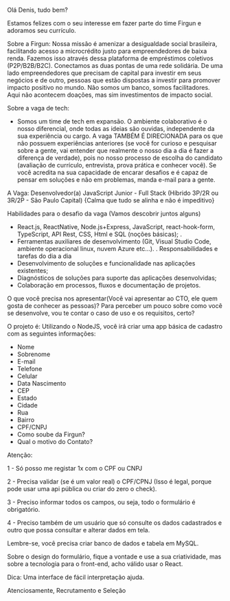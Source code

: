 Olá Denis, tudo bem?

Estamos felizes com o seu interesse em fazer parte do time Firgun e adoramos seu currículo.

Sobre a Firgun:
Nossa missão é amenizar a desigualdade social brasileira, facilitando acesso a microcrédito justo para empreendedores de baixa renda. Fazemos isso através dessa plataforma de empréstimos coletivos (P2P/B2B/B2C).
Conectamos as duas pontas de uma rede solidária. De uma lado empreendedores que precisam de capital para investir em seus negócios e de outro, pessoas que estão dispostas a investir para promover impacto positivo no mundo. Não somos um banco, somos facilitadores. Aqui não acontecem doações, mas sim investimentos de impacto social.

Sobre a vaga de tech:

- Somos um time de tech em expansão. O ambiente colaborativo é o nosso diferencial, onde todas as ideias são ouvidas, independente da sua experiência ou cargo. A vaga TAMBÉM É DIRECIONADA para os que não possuem experiências anteriores (se você for curioso e pesquisar sobre a gente, vai entender que realmente o nosso dia a dia é fazer a diferença de verdade), pois no nosso processo de escolha do candidato (avaliação de currículo, entrevista, prova prática e conhecer você). Se você acredita na sua capacidade de encarar desafios e é capaz de pensar em soluções e não em problemas, manda e-mail para a gente.

A Vaga: Desenvolvedor(a) JavaScript Junior - Full Stack (Híbrido 3P/2R ou 3R/2P - São Paulo Capital) {Calma que tudo se alinha e não é impeditivo}

Habilidades para o desafio da vaga (Vamos descobrir juntos alguns)

- React.js, ReactNative, Node.js+Express, JavaScript, react-hook-form, TypeScript, API Rest, CSS, Html e SQL (noções básicas);
  .
- Ferramentas auxiliares de desenvolvimento (Git, Visual Studio Code, ambiente operacional linux, nuvem Azure etc...).
  .
  Responsabilidades e tarefas do dia a dia
- Desenvolvimento de soluções e funcionalidade nas aplicações existentes;
- Diagnósticos de soluções para suporte das aplicações desenvolvidas;
- Colaboração em processos, fluxos e documentação de projetos.

O que você precisa nos apresentar(Você vai apresentar ao CTO, ele quem gosta de conhecer as pessoas)?
Para perceber um pouco sobre como você se desenvolve, vou te contar o caso de uso e os requisitos, certo?

O projeto é: Utilizando o NodeJS, você irá criar uma app básica de cadastro com as seguintes informações:

- Nome
- Sobrenome
- E-mail
- Telefone
- Celular
- Data Nascimento
- CEP
- Estado
- Cidade
- Rua
- Bairro
- CPF/CNPJ
- Como soube da Firgun?
- Qual o motivo do Contato?

Atenção:

1 - Só posso me registar 1x com o CPF ou CNPJ

2 - Precisa validar (se é um valor real) o CPF/CPNJ (Isso é legal, porque pode usar uma api pública ou criar do zero o check).

3 - Preciso informar todos os campos, ou seja, todo o formulário é obrigatório.

4 - Preciso também de um usuário que só consulte os dados cadastrados e outro que possa consultar e alterar dados em tela.

Lembre-se, você precisa criar banco de dados e tabela em MySQL.

Sobre o design do formulário, fique a vontade e use a sua criatividade, mas sobre a tecnologia para o front-end, acho válido usar o React.

Dica: Uma interface de fácil interpretação ajuda.

Atenciosamente,
Recrutamento e Seleção
